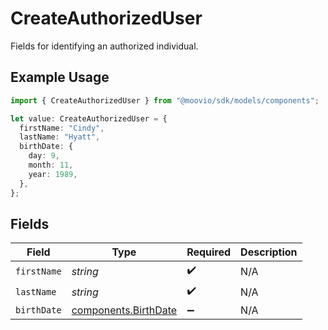 # CreateAuthorizedUser

Fields for identifying an authorized individual.

## Example Usage

```typescript
import { CreateAuthorizedUser } from "@moovio/sdk/models/components";

let value: CreateAuthorizedUser = {
  firstName: "Cindy",
  lastName: "Hyatt",
  birthDate: {
    day: 9,
    month: 11,
    year: 1989,
  },
};
```

## Fields

| Field                                                        | Type                                                         | Required                                                     | Description                                                  |
| ------------------------------------------------------------ | ------------------------------------------------------------ | ------------------------------------------------------------ | ------------------------------------------------------------ |
| `firstName`                                                  | *string*                                                     | :heavy_check_mark:                                           | N/A                                                          |
| `lastName`                                                   | *string*                                                     | :heavy_check_mark:                                           | N/A                                                          |
| `birthDate`                                                  | [components.BirthDate](../../models/components/birthdate.md) | :heavy_minus_sign:                                           | N/A                                                          |